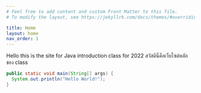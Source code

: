 ```yaml
---
# Feel free to add content and custom Front Matter to this file.
# To modify the layout, see https://jekyllrb.com/docs/themes/#overriding-theme-defaults

title: Home
layout: home
nav_order: 1
---
```

Hello this is the site for Java introduction class for 2022
สวัสดีนี่คือเว็บไซต์หลักของ class
```java
public static void main(String[] args) {
  System.out.println("Hello World!");
}
```
